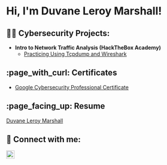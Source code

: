 <h1>Hi, I'm Duvane Leroy Marshall!</h1>

<h2>👨‍💻 Cybersecurity Projects:</h2>

- <b>Intro to Network Traffic Analysis (HackTheBox Academy)</b>
  - [Practicing Using Tcpdump and Wireshark](https://github.com/duvane-leroy-marshall/NTA-Lab)

<h2>:page_with_curl: Certificates</h2>

- [Google Cybersecurity Professional Certificate](https://coursera.org/share/12f55680dbeb95e54597c00354eae896)

<h2>:page_facing_up: Resume</h2>

[Duvane Leroy Marshall](https://github.com/duvane-leroy-marshall/duvane-leroy-marshall-resume)

<h2> 🤳 Connect with me:</h2>

[<img align="left" alt="DuvaneMarshall | LinkedIn" width="22px" src="https://cdn.jsdelivr.net/npm/simple-icons@v3/icons/linkedin.svg" />][linkedin]

[linkedin]: https://linkedin.com/in/duvane-marshall


<!--
**duvane-leroy-marshall/duvane-leroy-marshall** is a ✨ _special_ ✨ repository because its `README.md` (this file) appears on your GitHub profile.

Here are some ideas to get you started:

- 🔭 I’m currently working on ...
- 🌱 I’m currently learning ...
- 👯 I’m looking to collaborate on ...
- 🤔 I’m looking for help with ...
- 💬 Ask me about ...
- 📫 How to reach me: ...
- 😄 Pronouns: ...
- ⚡ Fun fact: ...
-->
